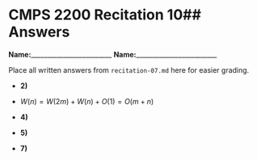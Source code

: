 # CMPS 2200 Recitation 10## Answers

**Name:**_________________________
**Name:**_________________________


Place all written answers from `recitation-07.md` here for easier grading.



- **2)**

- $W(n) = W(2m) + W(n) + O(1) = O(m+n)$
  

- **4)**

- **5)**

- **7)**
